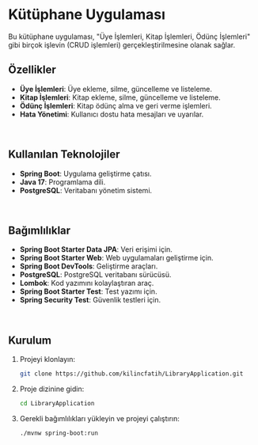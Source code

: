 # Kütüphane Uygulaması

Bu kütüphane uygulaması, "Üye İşlemleri, Kitap İşlemleri, Ödünç İşlemleri" gibi birçok işlevin (CRUD işlemleri) gerçekleştirilmesine olanak sağlar. 
</br>

## Özellikler

- **Üye İşlemleri**: Üye ekleme, silme, güncelleme ve listeleme.
- **Kitap İşlemleri**: Kitap ekleme, silme, güncelleme ve listeleme.
- **Ödünç İşlemleri**: Kitap ödünç alma ve geri verme işlemleri.
- **Hata Yönetimi**: Kullanıcı dostu hata mesajları ve uyarılar.

</br>

## Kullanılan Teknolojiler

- **Spring Boot**: Uygulama geliştirme çatısı.
- **Java 17**: Programlama dili.
- **PostgreSQL**: Veritabanı yönetim sistemi.
</br>

## Bağımlılıklar

- **Spring Boot Starter Data JPA**: Veri erişimi için.
- **Spring Boot Starter Web**: Web uygulamaları geliştirme için.
- **Spring Boot DevTools**: Geliştirme araçları.
- **PostgreSQL**: PostgreSQL veritabanı sürücüsü.
- **Lombok**: Kod yazımını kolaylaştıran araç.
- **Spring Boot Starter Test**: Test yazımı için.
- **Spring Security Test**: Güvenlik testleri için.
 </br>

## Kurulum

1. Projeyi klonlayın:
    ```sh
    git clone https://github.com/kilincfatih/LibraryApplication.git
    ```
2. Proje dizinine gidin:
    ```sh
    cd LibraryApplication
    ```
3. Gerekli bağımlılıkları yükleyin ve projeyi çalıştırın:
    ```sh
    ./mvnw spring-boot:run
    ```
